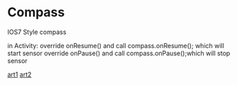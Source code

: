 Compass
=======

IOS7 Style compass

in Activity:
override onResume() and call compass.onResume(); which will start sensor
override onPause() and call compass.onPause();which will stop sensor

[art1](https://github.com/7heaven/Compass/blob/master/arts/screenshot_1.png)
[art2](https://github.com/7heaven/Compass/blob/master/arts/screenshot_2.png)
